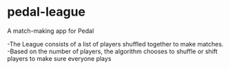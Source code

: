 # pedal-league
A match-making app for Pedal

-The League consists of a list of players shuffled together to make matches.
-Based on the number of players, the algorithm chooses to shuffle or shift players to make sure everyone plays
